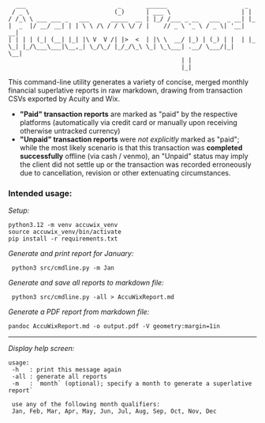 ```
  ___                          _       ______                      _
 / _ \                        (_)      | ___ \                    | |
/ /_\ \ ___ ___ _   ___      _____  __ | |_/ /___ _ __   ___  _ __| |_
|  _  |/ __/ __| | | \ \ /\ / / \ \/ / |    // _ \ '_ \ / _ \| '__| __|
| | | | (_| (__| |_| |\ V  V /| |>  <  | |\ \  __/ |_) | (_) | |  | |_
\_| |_/\___\___|\__,_| \_/\_/ |_/_/\_\ \_| \_\___| .__/ \___/|_|   \__|
                                                 | |
                                                 |_|

```

This command-line utility generates a variety of concise, merged monthly financial superlative reports in raw markdown, drawing from transaction CSVs exported by Acuity and Wix. 
- **"Paid" transaction reports** are marked as "paid" by the respective platforms (automatically via credit card or manually upon receiving otherwise untracked currency)
- **"Unpaid" transaction reports** were *not explicitly* marked as "paid"; while the most likely scenario is that this transaction was **completed successfully** offline (via cash / venmo), an "Unpaid" status may imply the client did not settle up or the transaction was recorded erroneously due to cancellation, revision or other extenuating circumstances.  

### Intended usage:

*Setup:*
```shell
python3.12 -m venv accuwix_venv
source accuwix_venv/bin/activate
pip install -r requirements.txt
```

*Generate and print report for January:*
```shell
 python3 src/cmdline.py -m Jan
```

*Generate and save all reports to markdown file:*
```shell
 python3 src/cmdline.py -all > AccuWixReport.md
```

*Generate a PDF report from markdown file:*
```shell
pandoc AccuWixReport.md -o output.pdf -V geometry:margin=1in
```

- - - 

*Display help screen:*
```shell
usage: 
 -h   : print this message again 
 -all : generate all reports 
 -m   : `month` (optional); specify a month to generate a superlative report`  

 use any of the following month qualifiers: 
 Jan, Feb, Mar, Apr, May, Jun, Jul, Aug, Sep, Oct, Nov, Dec
```


